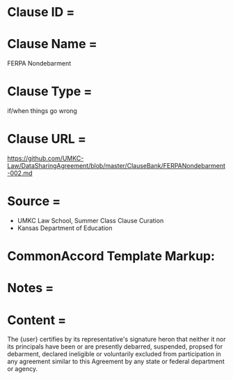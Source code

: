 # Clause ID = 


# Clause Name = 
FERPA Nondebarment


# Clause Type =
if/when things go wrong


# Clause URL = 
https://github.com/UMKC-Law/DataSharingAgreement/blob/master/ClauseBank/FERPANondebarment-002.md
# Source = 
* UMKC Law School, Summer Class Clause Curation
* Kansas Department of Education 

# CommonAccord Template Markup:   

# Notes = 

# Content = 
The {user} certifies by its representative's signature heron that neither it nor its principals have been or are presently debarred, suspended, propsed for debarment, declared ineligible or voluntarily excluded from participation in any agreement similar to this Agreement by any state or federal department or agency.
